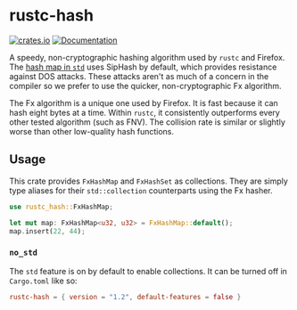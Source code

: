 # rustc-hash

[![crates.io](https://img.shields.io/crates/v/rustc-hash.svg)](https://crates.io/crates/rustc-hash)
[![Documentation](https://docs.rs/rustc-hash/badge.svg)](https://docs.rs/rustc-hash)

A speedy, non-cryptographic hashing algorithm used by `rustc` and Firefox.
The [hash map in `std`](https://doc.rust-lang.org/std/collections/struct.HashMap.html) uses SipHash by default, which provides resistance against DOS attacks.
These attacks aren't as much of a concern in the compiler so we prefer to use the quicker, non-cryptographic Fx algorithm.

The Fx algorithm is a unique one used by Firefox. It is fast because it can hash eight bytes at a time.
Within `rustc`, it consistently outperforms every other tested algorithm (such as FNV).
The collision rate is similar or slightly worse than other low-quality hash functions.

## Usage

This crate provides `FxHashMap` and `FxHashSet` as collections.
They are simply type aliases for their `std::collection` counterparts using the Fx hasher.

```rust
use rustc_hash::FxHashMap;

let mut map: FxHashMap<u32, u32> = FxHashMap::default();
map.insert(22, 44);
```

### `no_std`

The `std` feature is on by default to enable collections.
It can be turned off in `Cargo.toml` like so:

```toml
rustc-hash = { version = "1.2", default-features = false }
```

